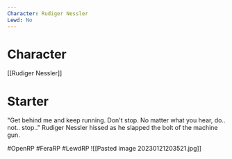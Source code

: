 ```yaml
---
Character: Rudiger Nessler
Lewd: No
---
```

# Character
[[Rudiger Nessler]]

# Starter
"Get behind me and keep running. Don't stop. No matter what you hear, do.. not.. stop.." Rudiger Nessler hissed as he slapped the bolt of the machine gun.   

#OpenRP #FeraRP #LewdRP 
![[Pasted image 20230121203521.jpg]]